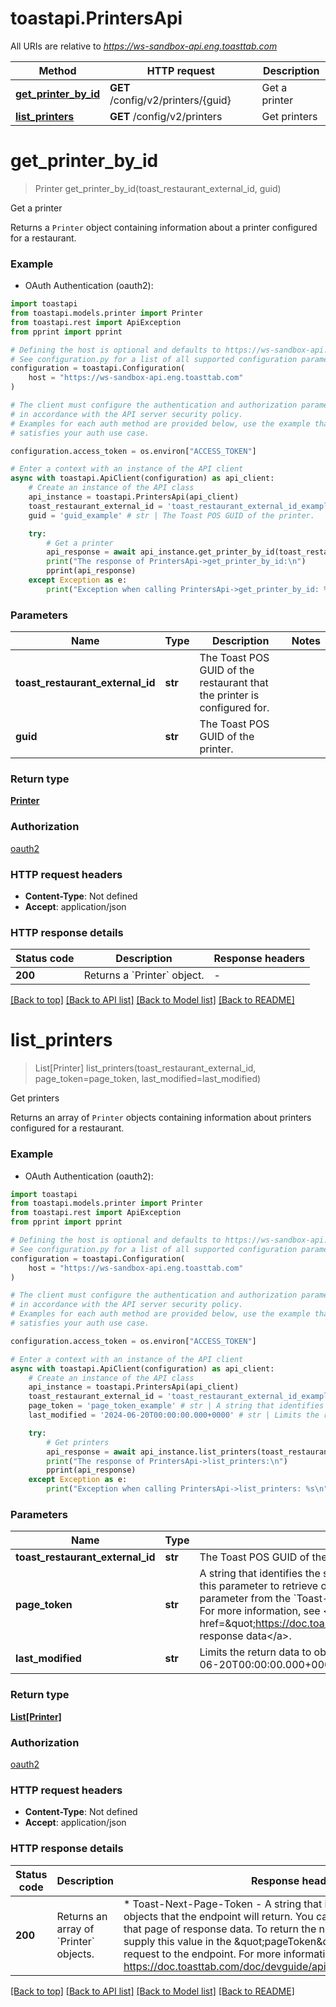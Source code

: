 # toastapi.PrintersApi

All URIs are relative to *https://ws-sandbox-api.eng.toasttab.com*

Method | HTTP request | Description
------------- | ------------- | -------------
[**get_printer_by_id**](PrintersApi.md#get_printer_by_id) | **GET** /config/v2/printers/{guid} | Get a printer 
[**list_printers**](PrintersApi.md#list_printers) | **GET** /config/v2/printers | Get printers 


# **get_printer_by_id**
> Printer get_printer_by_id(toast_restaurant_external_id, guid)

Get a printer 

Returns a `Printer` object containing information about a printer configured for a restaurant.


### Example

* OAuth Authentication (oauth2):

```python
import toastapi
from toastapi.models.printer import Printer
from toastapi.rest import ApiException
from pprint import pprint

# Defining the host is optional and defaults to https://ws-sandbox-api.eng.toasttab.com
# See configuration.py for a list of all supported configuration parameters.
configuration = toastapi.Configuration(
    host = "https://ws-sandbox-api.eng.toasttab.com"
)

# The client must configure the authentication and authorization parameters
# in accordance with the API server security policy.
# Examples for each auth method are provided below, use the example that
# satisfies your auth use case.

configuration.access_token = os.environ["ACCESS_TOKEN"]

# Enter a context with an instance of the API client
async with toastapi.ApiClient(configuration) as api_client:
    # Create an instance of the API class
    api_instance = toastapi.PrintersApi(api_client)
    toast_restaurant_external_id = 'toast_restaurant_external_id_example' # str | The Toast POS GUID of the restaurant that the printer is configured for. 
    guid = 'guid_example' # str | The Toast POS GUID of the printer.

    try:
        # Get a printer 
        api_response = await api_instance.get_printer_by_id(toast_restaurant_external_id, guid)
        print("The response of PrintersApi->get_printer_by_id:\n")
        pprint(api_response)
    except Exception as e:
        print("Exception when calling PrintersApi->get_printer_by_id: %s\n" % e)
```



### Parameters


Name | Type | Description  | Notes
------------- | ------------- | ------------- | -------------
 **toast_restaurant_external_id** | **str**| The Toast POS GUID of the restaurant that the printer is configured for.  | 
 **guid** | **str**| The Toast POS GUID of the printer. | 

### Return type

[**Printer**](Printer.md)

### Authorization

[oauth2](../README.md#oauth2)

### HTTP request headers

 - **Content-Type**: Not defined
 - **Accept**: application/json

### HTTP response details

| Status code | Description | Response headers |
|-------------|-------------|------------------|
**200** | Returns a &#x60;Printer&#x60; object. |  -  |

[[Back to top]](#) [[Back to API list]](../README.md#documentation-for-api-endpoints) [[Back to Model list]](../README.md#documentation-for-models) [[Back to README]](../README.md)

# **list_printers**
> List[Printer] list_printers(toast_restaurant_external_id, page_token=page_token, last_modified=last_modified)

Get printers 

Returns an array of `Printer` objects containing information about printers configured for a restaurant.


### Example

* OAuth Authentication (oauth2):

```python
import toastapi
from toastapi.models.printer import Printer
from toastapi.rest import ApiException
from pprint import pprint

# Defining the host is optional and defaults to https://ws-sandbox-api.eng.toasttab.com
# See configuration.py for a list of all supported configuration parameters.
configuration = toastapi.Configuration(
    host = "https://ws-sandbox-api.eng.toasttab.com"
)

# The client must configure the authentication and authorization parameters
# in accordance with the API server security policy.
# Examples for each auth method are provided below, use the example that
# satisfies your auth use case.

configuration.access_token = os.environ["ACCESS_TOKEN"]

# Enter a context with an instance of the API client
async with toastapi.ApiClient(configuration) as api_client:
    # Create an instance of the API class
    api_instance = toastapi.PrintersApi(api_client)
    toast_restaurant_external_id = 'toast_restaurant_external_id_example' # str | The Toast POS GUID of the restaurant that the configuration applies to. 
    page_token = 'page_token_example' # str | A string that identifies the set of data objects that the endpoint will return in its response data. You can use this parameter to retrieve one page of response data. You get the value that you supply in the `pageToken` parameter from the `Toast-Next-Page-Token` header field value of a previous request to the endpoint. For more information, see <a href=\"https://doc.toasttab.com/doc/devguide/apiResponseDataPagination.html\">Paginating response data</a>.  (optional)
    last_modified = '2024-06-20T00:00:00.000+0000' # str | Limits the return data to objects created or modified after a specific date and time. For example: `2024-06-20T00:00:00.000+0000`.  (optional)

    try:
        # Get printers 
        api_response = await api_instance.list_printers(toast_restaurant_external_id, page_token=page_token, last_modified=last_modified)
        print("The response of PrintersApi->list_printers:\n")
        pprint(api_response)
    except Exception as e:
        print("Exception when calling PrintersApi->list_printers: %s\n" % e)
```



### Parameters


Name | Type | Description  | Notes
------------- | ------------- | ------------- | -------------
 **toast_restaurant_external_id** | **str**| The Toast POS GUID of the restaurant that the configuration applies to.  | 
 **page_token** | **str**| A string that identifies the set of data objects that the endpoint will return in its response data. You can use this parameter to retrieve one page of response data. You get the value that you supply in the &#x60;pageToken&#x60; parameter from the &#x60;Toast-Next-Page-Token&#x60; header field value of a previous request to the endpoint. For more information, see &lt;a href&#x3D;\&quot;https://doc.toasttab.com/doc/devguide/apiResponseDataPagination.html\&quot;&gt;Paginating response data&lt;/a&gt;.  | [optional] 
 **last_modified** | **str**| Limits the return data to objects created or modified after a specific date and time. For example: &#x60;2024-06-20T00:00:00.000+0000&#x60;.  | [optional] 

### Return type

[**List[Printer]**](Printer.md)

### Authorization

[oauth2](../README.md#oauth2)

### HTTP request headers

 - **Content-Type**: Not defined
 - **Accept**: application/json

### HTTP response details

| Status code | Description | Response headers |
|-------------|-------------|------------------|
**200** | Returns an array of &#x60;Printer&#x60; objects. |  * Toast-Next-Page-Token - A string that identifies the following set of objects that the endpoint will return. You can use this value to retrieve that page of response data. To return the next page of objects you supply this value in the \&quot;pageToken\&quot; parameter of the next request to the endpoint. For more information, see https://doc.toasttab.com/doc/devguide/apiResponseDataPagination.html. <br>  |

[[Back to top]](#) [[Back to API list]](../README.md#documentation-for-api-endpoints) [[Back to Model list]](../README.md#documentation-for-models) [[Back to README]](../README.md)


